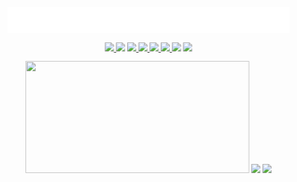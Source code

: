 <!--
**rdrachenberg/rdrachenberg** is a ✨ _special_ ✨ repository because its `README.md` (this file) appears on your GitHub profile.

Here are some ideas to get you started:

- 🔭 I’m currently working on ...
- 🌱 I’m currently learning ...
- 👯 I’m looking to collaborate on ...
- 🤔 I’m looking for help with ...
- 💬 Ask me about ...
- 📫 How to reach me: ...
- 😄 Pronouns: ...
- ⚡ Fun fact: ...
-->
<p align='center'>
<img src='./ryan-drachenberg.gif'>
</p>
<p align='center'>
    <a href='https://github.com/rdrachenberg/tutorial-professor/blob/master/index.js'>
        <img src='https://img.shields.io/badge/JavaScript-86%25-brightgreen?style=plastic&logo=javascript'>
    </a>
    <img src='https://img.shields.io/badge/HTML-7.7%25-blue?style=plastic&logo=HTML5'>
    <a href='https://github.com/rdrachenberg/tutorial-professor/tree/master/static/css'>
        <img src='https://img.shields.io/badge/CSS-5.7%25-blue?style=plascit&logo=CSS3&logoColor=green'>
    </a>
    <a href='https://github.com/rdrachenberg'>
        <img src='https://img.shields.io/badge/Mongo%20-DB-blue?style=plastic&logo=mongoDB&logoColor=success'>
    </a>
    <a href='https://github.com/rdrachenberg'>
        <img src='https://img.shields.io/badge/Node%20-.js-success?style=plastic&logo=Node.js&logoColor=success'>
    </a>
    <a href='https://github.com/rdrachenberg'>
        <img src='https://img.shields.io/badge/Made%20by-rDrachenberg-success?style=plastic&logo=visual-studio-code&logoColor=blue'>
    </a> 
    <img src='https://img.shields.io/github/issues/rdrachenberg/tutorial-professor?style=plastic'>
    <a href='mailto:RyanDrachenberg@gmail.com'>
        <img src='https://img.shields.io/badge/Ask%20me-anything-1abc9c.svg?logo=minutemailer&logoColor=#29B99B'>
    </a>
</p>

<p align="center">
    <img src='https://github-readme-stats.vercel.app/api?username=rdrachenberg' width='400px' height='200px'>
    <img src='https://github-readme-stats.vercel.app/api/top-langs/?username=rdrachenberg' height='195px'>
    <img src='https://media0.giphy.com/media/KDDpcKigbfFpnejZs6/giphy.gif' width='175px'>
</p>



